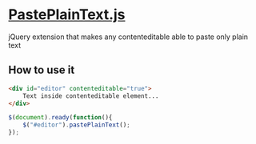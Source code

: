 # [PastePlainText.js](https://github.com/hugofvs/PastePlainText.js)

jQuery extension that makes any contenteditable able to paste only plain text


## How to use it

```html
<div id="editor" contenteditable="true">
    Text inside contenteditable element...
</div>
```

```javascript
$(document).ready(function(){
    $("#editor").pastePlainText();
});
```
